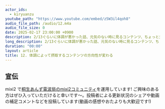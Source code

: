 ```yaml
---
actor_ids:
  - kiryuanzu
youtube_path: "https://www.youtube.com/embed/z5W3il4qoh8"
audio_file_path: /audio/12.m4a
audio_file_size: 0
date: 2025-02-17 23:00:00 +0900
description: 2/13ぐらいに体調が悪かった話、元気のない時に見るコンテンツ、ちょっと元気が出た時に読んだ怖い漫画「人類の半分がちいこになった」について話しています。
long_description: 2/13ぐらいに体調が悪かった話、元気のない時に見るコンテンツ、ちょっと元気が出た時に読んだ怖い漫画「人類の半分がちいこになった」について話しています。<br><ul><li>00:00 こんにちは</li><li>00:21 今日の静止画(某大型複合施設で買ってきたバレンタインチョコ)</li><li>01:03 程よくコスパ良く美味しく食べれるチョコを求めがち</li><li>03:07 2/13ぐらいから体調を崩していた</li><li>04:09 今回の体調不良を振り返る</li><li>08:38 内科トラブルも地味に精神にくる話/結論「休むしかない」</li><li>13:19 具合悪かった時に元気をもらったコンテンツ</li><li>16:10 何も考えずに見れるのが良いという話</li><li>18:15 R藤本のYouTubeチャンネルも地味に好き</li><li>20:00 少し元気になると闇が深い漫画/小説を摂取するようになる</li><li>20:35 「人類の半数がちいこになった」という漫画を読んだ(動画ではタイトル呼び間違えています)</li><li>24:52 元気にはなってきた/三浦半島.rbの開催日がもうすぐ</li><li>26:05 マーダーミステリーの機運</li><li>28:00 今週改めて頑張っていこう</li></ul>
duration: "00:00"
layout: article
title: 12. 体調によって摂取するコンテンツの方向性が変わる
---
```


## 宣伝
mixi2 で[桐生あんず電波局のmixi2コミュニティ](https://mixi.social/communities/c1b83199-775c-449a-84a8-081b2599dc03?r=im3ttqwp0uxl)を運用しています! ご興味のある方はぜひ入っていただけると幸いです〜。投稿者による更新状況のシェアや動画の補足コメントなどを投稿しています(動画の感想やおたよりも大歓迎です!)
